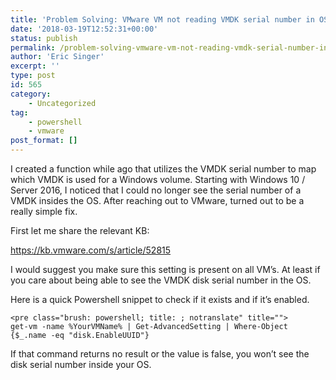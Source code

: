 ```yaml
---
title: 'Problem Solving: VMware VM not reading VMDK serial number in OS'
date: '2018-03-19T12:52:31+00:00'
status: publish
permalink: /problem-solving-vmware-vm-not-reading-vmdk-serial-number-in-os
author: 'Eric Singer'
excerpt: ''
type: post
id: 565
category:
    - Uncategorized
tag:
    - powershell
    - vmware
post_format: []
---
```

I created a function while ago that utilizes the VMDK serial number to map which VMDK is used for a Windows volume. Starting with Windows 10 / Server 2016, I noticed that I could no longer see the serial number of a VMDK insides the OS. After reaching out to VMware, turned out to be a really simple fix.

First let me share the relevant KB:

https://kb.vmware.com/s/article/52815

I would suggest you make sure this setting is present on all VM’s. At least if you care about being able to see the VMDK disk serial number in the OS.

Here is a quick Powershell snippet to check if it exists and if it’s enabled.

```
<pre class="brush: powershell; title: ; notranslate" title="">
get-vm -name %YourVMName% | Get-AdvancedSetting | Where-Object {$_.name -eq "disk.EnableUUID"}
```

If that command returns no result or the value is false, you won’t see the disk serial number inside your OS.